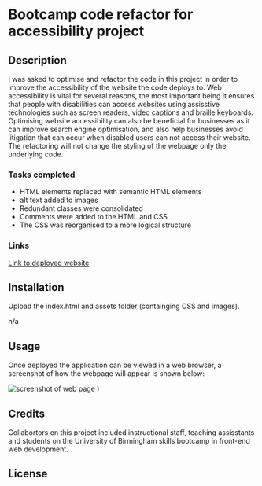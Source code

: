# Bootcamp code refactor for accessibility project

## Description

I was asked to optimise and refactor the code in this project in order to improve the accessibility of the website the code deploys to. Web accessibility is vital for several reasons, the most important being it ensures that people with disabilities can access websites using assisstive technologies such as screen readers, video captions and braille keyboards. Optimising website accessibility can also be beneficial for businesses as it can improve search engine optimisation, and also help businesses avoid litigation that can occur when disabled users can not access their website. The refactoring will not change the styling of the webpage only the underlying code. 

### Tasks completed

* HTML elements replaced with semantic HTML elements
* alt text added to images
* Redundant classes were consolidated 
* Comments were added to the HTML and CSS
* The CSS was reorganised to a more logical structure

### Links

[Link to deployed website](https://clairegreenwood83.github.io/bootcamp.coderefactor.accessibility/)

## Installation

Upload the index.html and assets folder (containging CSS and images).

n/a

## Usage 

Once deployed the application can be viewed in a web browser, a screenshot of how the webpage will appear is shown below:

![screenshot of web page )](https://user-images.githubusercontent.com/118351853/205641866-43984c6c-306f-443a-ae11-39b072fba326.png)


## Credits

Collabortors on this project included instructional staff, teaching assisstants and students on the University of Birmingham skills bootcamp in front-end web development. 

## License 
